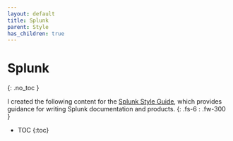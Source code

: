 ```yaml
---
layout: default
title: Splunk
parent: Style
has_children: true
---
```


# Splunk
{: .no_toc }

I created the following content for the [Splunk Style Guide](https://docs.splunk.com/Documentation/StyleGuide/current/StyleGuide/Howtouse), which provides guidance for writing Splunk documentation and products.
{: .fs-6 : .fw-300 }

- TOC
{:toc}
